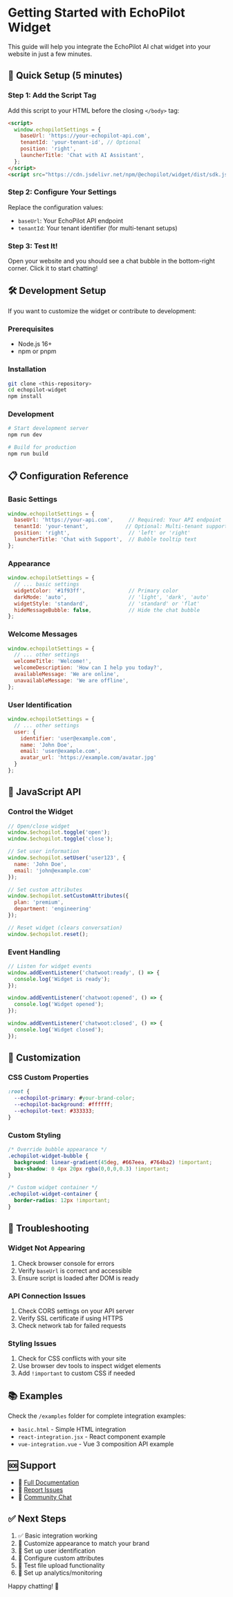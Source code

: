 # Getting Started with EchoPilot Widget

This guide will help you integrate the EchoPilot AI chat widget into your website in just a few minutes.

## 🚀 Quick Setup (5 minutes)

### Step 1: Add the Script Tag

Add this script to your HTML before the closing `</body>` tag:

```html
<script>
  window.echopilotSettings = {
    baseUrl: 'https://your-echopilot-api.com',
    tenantId: 'your-tenant-id', // Optional
    position: 'right',
    launcherTitle: 'Chat with AI Assistant',
  };
</script>
<script src="https://cdn.jsdelivr.net/npm/@echopilot/widget/dist/sdk.js"></script>
```

### Step 2: Configure Your Settings

Replace the configuration values:
- `baseUrl`: Your EchoPilot API endpoint
- `tenantId`: Your tenant identifier (for multi-tenant setups)

### Step 3: Test It!

Open your website and you should see a chat bubble in the bottom-right corner. Click it to start chatting!

## 🛠️ Development Setup

If you want to customize the widget or contribute to development:

### Prerequisites
- Node.js 16+
- npm or pnpm

### Installation
```bash
git clone <this-repository>
cd echopilot-widget
npm install
```

### Development
```bash
# Start development server
npm run dev

# Build for production
npm run build
```

## 📋 Configuration Reference

### Basic Settings
```javascript
window.echopilotSettings = {
  baseUrl: 'https://your-api.com',     // Required: Your API endpoint
  tenantId: 'your-tenant',            // Optional: Multi-tenant support
  position: 'right',                   // 'left' or 'right'
  launcherTitle: 'Chat with Support',  // Bubble tooltip text
};
```

### Appearance
```javascript
window.echopilotSettings = {
  // ... basic settings
  widgetColor: '#1f93ff',              // Primary color
  darkMode: 'auto',                    // 'light', 'dark', 'auto'
  widgetStyle: 'standard',             // 'standard' or 'flat'
  hideMessageBubble: false,            // Hide the chat bubble
};
```

### Welcome Messages
```javascript
window.echopilotSettings = {
  // ... other settings
  welcomeTitle: 'Welcome!',
  welcomeDescription: 'How can I help you today?',
  availableMessage: 'We are online',
  unavailableMessage: 'We are offline',
};
```

### User Identification
```javascript
window.echopilotSettings = {
  // ... other settings
  user: {
    identifier: 'user@example.com',
    name: 'John Doe',
    email: 'user@example.com',
    avatar_url: 'https://example.com/avatar.jpg'
  }
};
```

## 🔧 JavaScript API

### Control the Widget
```javascript
// Open/close widget
window.$echopilot.toggle('open');
window.$echopilot.toggle('close');

// Set user information
window.$echopilot.setUser('user123', {
  name: 'John Doe',
  email: 'john@example.com'
});

// Set custom attributes
window.$echopilot.setCustomAttributes({
  plan: 'premium',
  department: 'engineering'
});

// Reset widget (clears conversation)
window.$echopilot.reset();
```

### Event Handling
```javascript
// Listen for widget events
window.addEventListener('chatwoot:ready', () => {
  console.log('Widget is ready');
});

window.addEventListener('chatwoot:opened', () => {
  console.log('Widget opened');
});

window.addEventListener('chatwoot:closed', () => {
  console.log('Widget closed');
});
```

## 🎨 Customization

### CSS Custom Properties
```css
:root {
  --echopilot-primary: #your-brand-color;
  --echopilot-background: #ffffff;
  --echopilot-text: #333333;
}
```

### Custom Styling
```css
/* Override bubble appearance */
.echopilot-widget-bubble {
  background: linear-gradient(45deg, #667eea, #764ba2) !important;
  box-shadow: 0 4px 20px rgba(0,0,0,0.3) !important;
}

/* Custom widget container */
.echopilot-widget-container {
  border-radius: 12px !important;
}
```

## 🐛 Troubleshooting

### Widget Not Appearing
1. Check browser console for errors
2. Verify `baseUrl` is correct and accessible
3. Ensure script is loaded after DOM is ready

### API Connection Issues
1. Check CORS settings on your API server
2. Verify SSL certificate if using HTTPS
3. Check network tab for failed requests

### Styling Issues
1. Check for CSS conflicts with your site
2. Use browser dev tools to inspect widget elements
3. Add `!important` to custom CSS if needed

## 📚 Examples

Check the `/examples` folder for complete integration examples:

- `basic.html` - Simple HTML integration
- `react-integration.jsx` - React component example
- `vue-integration.vue` - Vue 3 composition API example

## 🆘 Support

- 📖 [Full Documentation](./README.md)
- 🐛 [Report Issues](https://github.com/your-repo/issues)
- 💬 [Community Chat](https://discord.gg/your-server)

## ✅ Next Steps

1. ✅ Basic integration working
2. 🔲 Customize appearance to match your brand
3. 🔲 Set up user identification
4. 🔲 Configure custom attributes
5. 🔲 Test file upload functionality
6. 🔲 Set up analytics/monitoring

Happy chatting! 🚀